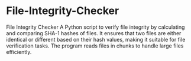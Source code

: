 # File-Integrity-Checker
File Integrity Checker  A Python script to verify file integrity by calculating and comparing SHA-1 hashes of files. It ensures that two files are either identical or different based on their hash values, making it suitable for file verification tasks. The program reads files in chunks to handle large files efficiently.

